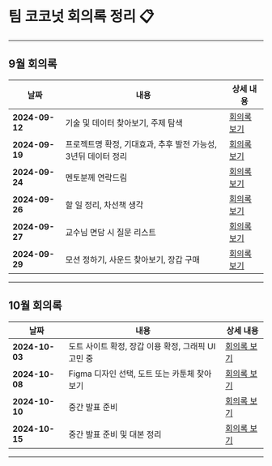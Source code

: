 # 팀 코코넛 회의록 정리 📋

---

## 9월 회의록

| 날짜       | 내용                                               | 상세 내용  |
|------------|----------------------------------------------------|------------|
| **2024-09-12** | 기술 및 데이터 찾아보기, 주제 탐색                     | [회의록 보기](https://dull-gerbil-10a.notion.site/0912-c8ea97b40a4a4fadbc3f98fc43efa030?pvs=4) |
| **2024-09-19** | 프로젝트명 확정, 기대효과, 추후 발전 가능성, 3년뒤 데이터 정리 | [회의록 보기](https://dull-gerbil-10a.notion.site/0919-ca4377d2c5c949ca996254a7a80b44dd?pvs=4) |
| **2024-09-24** | 멘토분께 연락드림                                       | [회의록 보기](https://dull-gerbil-10a.notion.site/0924-7af584ee35f7419d9eafd6b32206e465?pvs=4) |
| **2024-09-26** | 할 일 정리, 차선책 생각                                   | [회의록 보기](https://dull-gerbil-10a.notion.site/0926-10d1feee03e180cab32ae4e36ccabd62?pvs=4) |
| **2024-09-27** | 교수님 면담 시 질문 리스트                               | [회의록 보기](https://dull-gerbil-10a.notion.site/0927-10e1feee03e180fd8fc0d5d0084455dd?pvs=4) |
| **2024-09-29** | 모션 정하기, 사운드 찾아보기, 장갑 구매                    | [회의록 보기](https://dull-gerbil-10a.notion.site/0929-10d1feee03e18058ad45db19c0ea6f58?pvs=4) |

---

## 10월 회의록

| 날짜       | 내용                                               | 상세 내용  |
|------------|----------------------------------------------------|------------|
| **2024-10-03** | 도트 사이트 확정, 장갑 이용 확정, 그래픽 UI 고민 중         | [회의록 보기](https://dull-gerbil-10a.notion.site/1003-1101feee03e18032bce8dda96b0f75bb?pvs=4) |
| **2024-10-08** | Figma 디자인 선택, 도트 또는 카툰체 찾아보기                 | [회의록 보기](https://dull-gerbil-10a.notion.site/1008-1141feee03e1808d9c88e122a3833721?pvs=4) |
| **2024-10-10** | 중간 발표 준비                                        | [회의록 보기](https://destiny-cookie-7db.notion.site/1010-654625df505c438697f64191e9542329?pvs=4) |
| **2024-10-15** | 중간 발표 준비 및 대본 정리                            | [회의록 보기](http://destiny-cookie-7db.notion.site) |

---


